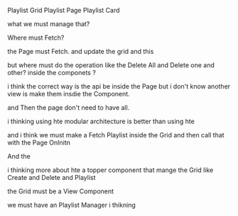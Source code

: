 
Playlist Grid
Playlist Page
Playlist Card

what we must manage that?


Where must Fetch?

the Page must Fetch.
and update the grid and this 

but where must do the operation like the Delete All and Delete one and other? 
inside the componets ? 

i think the correct way is the api be inside the Page 
but i don't know another view is make them insdie the Component.

and Then the page don't need to have all. 

i thinking using hte modular architecture is better than using hte 

and i think we must make a Fetch Playlist inside the Grid and then call that with the Page OnInitn

And the 

i thinking more about hte a topper component that mange the Grid 
like Create and Delete and Playlist 

the Grid must be a View Component 

we must have an Playlist Manager i thikning 